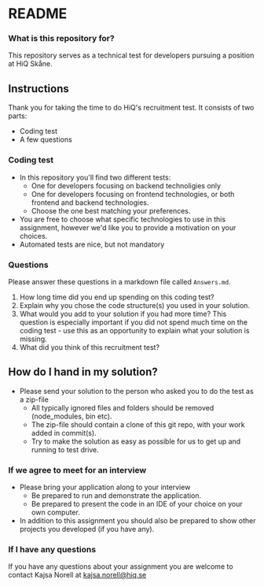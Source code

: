 # README #

### What is this repository for? ###
This repository serves as a technical test for developers pursuing a position at HiQ Skåne.

## Instructions ##
Thank you for taking the time to do HiQ's recruitment test. It consists of two parts:
* Coding test
* A few questions

### Coding test ###
* In this repository you'll find two different tests:
	* One for developers focusing on backend technoligies only
	* One for developers focusing on frontend technologies, or both frontend and backend technologies.
	* Choose the one best matching your preferences.
* You are free to choose what specific technologies to use in this assignment, however we'd like you to provide a motivation on your choices.
* Automated tests are nice, but not mandatory

### Questions ###
Please answer these questions in a markdown file called `Answers.md`.

1. How long time did you end up spending on this coding test?
2. Explain why you chose the code structure(s) you used in your solution.
3. What would you add to your solution if you had more time? This question is especially important if you did not spend much time on the coding test - use this as an opportunity to explain what your solution is missing.
4. What did you think of this recruitment test?

## How do I hand in my solution? ##
* Please send your solution to the person who asked you to do the test as a zip-file
    * All typically ignored files and folders should be removed (node_modules, bin etc).
    * The zip-file should contain a clone of this git repo, with your work added in commit(s).
    * Try to make the solution as easy as possible for us to get up and running to test drive.

### If we agree to meet for an interview ###
* Please bring your application along to your interview
    * Be prepared to run and demonstrate the application. 
    * Be prepared to present the code in an IDE of your choice on your own computer. 
* In addition to this assignment you should also be prepared to show other projects you developed (if you have any).



### If I have any questions ###
If you have any questions about your assignment you are welcome to contact Kajsa Norell at [kajsa.norell@hiq.se](mailto:kajsa.norell@hiq.se)
